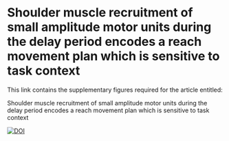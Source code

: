 # Shoulder muscle recruitment of small amplitude motor units during the delay period encodes a reach movement plan which is sensitive to task context

This link contains the supplementary figures required for the article entitled:

Shoulder muscle recruitment of small amplitude motor units during the delay period encodes a reach movement plan which is sensitive to task context

[![DOI](https://zenodo.org/badge/DOI/10.5281/zenodo.6026951.svg)](https://doi.org/10.5281/zenodo.6026951)

